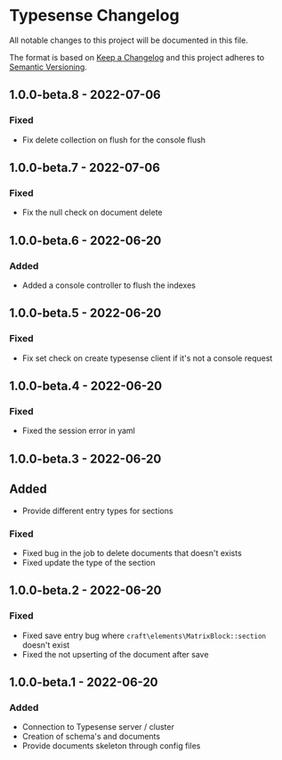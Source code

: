 # Typesense Changelog

All notable changes to this project will be documented in this file.

The format is based on [Keep a Changelog](http://keepachangelog.com/) and this project adheres to [Semantic Versioning](http://semver.org/).

## 1.0.0-beta.8 - 2022-07-06
### Fixed
- Fix delete collection on flush for the console flush

## 1.0.0-beta.7 - 2022-07-06
### Fixed
- Fix the null check on document delete

## 1.0.0-beta.6 - 2022-06-20
### Added
- Added a console controller to flush the indexes

## 1.0.0-beta.5 - 2022-06-20
### Fixed
- Fix set check on create typesense client if it's not a console request

## 1.0.0-beta.4 - 2022-06-20
### Fixed
- Fixed the session error in yaml

## 1.0.0-beta.3 - 2022-06-20
## Added
- Provide different entry types for sections

### Fixed
- Fixed bug in the job to delete documents that doesn't exists
- Fixed update the type of the section

## 1.0.0-beta.2 - 2022-06-20
### Fixed
- Fixed save entry bug where `craft\elements\MatrixBlock::section` doesn't exist
- Fixed the not upserting of the document after save

## 1.0.0-beta.1 - 2022-06-20
### Added
- Connection to Typesense server / cluster
- Creation of schema's and documents
- Provide documents skeleton through config files
